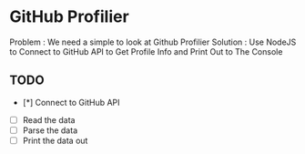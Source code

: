 # GitHub Profilier

Problem : We need a simple to look at Github Profilier
Solution : Use NodeJS to Connect to GitHub API to Get Profile Info and Print Out to The Console

## TODO

* [*] Connect to GitHub API
* [ ] Read the data
* [ ] Parse the data
* [ ] Print the data out
